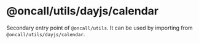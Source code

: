 # @oncall/utils/dayjs/calendar

Secondary entry point of `@oncall/utils`. It can be used by importing from `@oncall/utils/dayjs/calendar`.
